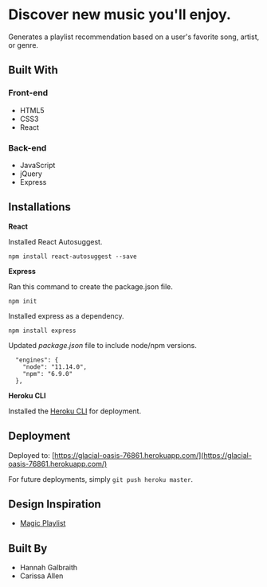 # Discover new music you'll enjoy.

Generates a playlist recommendation based on a user's favorite song, artist, or genre.

## Built With
### Front-end
* HTML5
* CSS3
* React
### Back-end
* JavaScript
* jQuery
* Express

## Installations

**React**

Installed React Autosuggest.

`npm install react-autosuggest --save`

**Express**

Ran this command to create the package.json file.

`npm init`

Installed express as a dependency.

`npm install express`

Updated _package.json_ file to include node/npm versions.

```
  "engines": {
    "node": "11.14.0",
    "npm": "6.9.0"
  },
```

**Heroku CLI**

Installed the [Heroku CLI](https://devcenter.heroku.com/articles/getting-started-with-nodejs#set-up) for deployment.

## Deployment

Deployed to: [https://glacial-oasis-76861.herokuapp.com/](https://glacial-oasis-76861.herokuapp.com/)

For future deployments, simply `git push heroku master`.

## Design Inspiration
* [Magic Playlist](https://magicplaylist.co/)

## Built By
* Hannah Galbraith
* Carissa Allen

